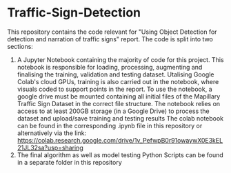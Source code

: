 # Traffic-Sign-Detection
This repository contains the code relevant for "Using Object Detection for detection and narration of traffic signs" report.
The code is split into two sections:
1) A Jupyter Notebook containing the majority of code for this project. This notebook is responsible for loading, processing, augmenting and finalising the training, validation and testing dataset. Utalising Google Colab's cloud GPUs, training is also carried out in the notebook, where visuals coded to support points in the report. To use the notebook, a google drive must be mounted containing all initial files of the Mapillary Traffic Sign Dataset in the correct file structure. The notebook relies on access to at least 200GB storage (in a Google Drive) to process the dataset and upload/save training and testing results 
The colab notebook can be found in the corresponding .ipynb file in this repository or alternatively via the link: https://colab.research.google.com/drive/1v_PefwpB0r91owaywX0E3kEL21JL32sa?usp=sharing
2) The final algorithm as well as model testing Python Scripts can be found in a separate folder in this repository
